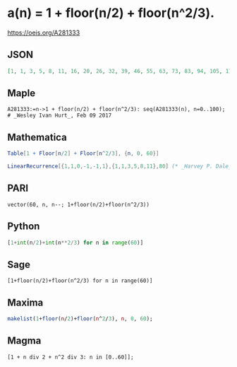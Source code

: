 # a\(n\) \= 1 \+ floor\(n/2\) \+ floor\(n^2/3\)\.
https://oeis.org/A281333
## JSON
```JSON
[1, 1, 3, 5, 8, 11, 16, 20, 26, 32, 39, 46, 55, 63, 73, 83, 94, 105, 118, 130, 144, 158, 173, 188, 205, 221, 239, 257, 276, 295, 316, 336, 358, 380, 403, 426, 451, 475, 501, 527, 554, 581, 610, 638, 668, 698, 729, 760, 793, 825, 859, 893, 928, 963, 1000, 1036, 1074, 1112, 1151, 1190]
```
## Maple
```Maple
A281333:=n->1 + floor(n/2) + floor(n^2/3): seq(A281333(n), n=0..100); # _Wesley Ivan Hurt_, Feb 09 2017
```
## Mathematica
```Mathematica
Table[1 + Floor[n/2] + Floor[n^2/3], {n, 0, 60}]
```
```Mathematica
LinearRecurrence[{1,1,0,-1,-1,1},{1,1,3,5,8,11},80] (* _Harvey P. Dale_, Sep 29 2024 *)
```
## PARI
```PARI
vector(60, n, n--; 1+floor(n/2)+floor(n^2/3))
```
## Python
```Python
[1+int(n/2)+int(n**2/3) for n in range(60)]
```
## Sage
```Sage
[1+floor(n/2)+floor(n^2/3) for n in range(60)]
```
## Maxima
```Maxima
makelist(1+floor(n/2)+floor(n^2/3), n, 0, 60);
```
## Magma
```Magma
[1 + n div 2 + n^2 div 3: n in [0..60]];
```
